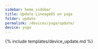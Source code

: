 ```yaml
---
sidebar: home_sidebar
title: Update LineageOS on yuga
folder: update
permalink: /devices/yuga/update/
device: yuga
---
```

{% include templates/device_update.md %}
